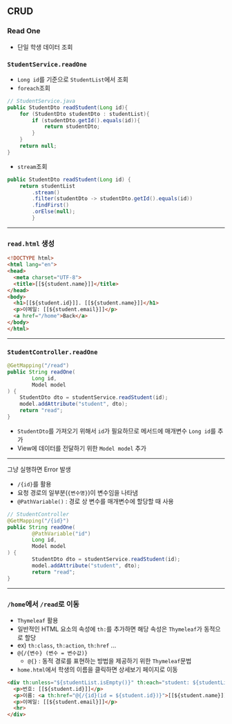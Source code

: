 ## CRUD
### Read One
- 단일 학생 데이터 조회
### `StudentService.readOne`
- `Long id`를 기준으로 `StudentList`에서 조회
- `foreach`조회
```java
// StudentService.java
public StudentDto readStudent(Long id){
    for (StudentDto studentDto : studentList){
        if (studentDto.getId().equals(id)){
            return studentDto;
        }
    }
    return null;
}
```
- `stream`조회
```java
public StudentDto readStudent(Long id) {
    return studentList
        .stream()
        .filter(studentDto -> studentDto.getId().equals(id))
        .findFirst()
        .orElse(null);
        }
```
----
### `read.html` 생성
```html
<!DOCTYPE html>
<html lang="en">
<head>
  <meta charset="UTF-8">
  <title>[[${student.name}]]</title>
</head>
<body>
  <h1>[[${student.id}]]. [[${student.name}]]</h1>
  <p>이메일: [[${student.email}]]</p>
  <a href="/home">Back</a>
</body>
</html>
```
---
### `StudentController.readOne` 
```java
@GetMapping("/read")
public String readOne(
        Long id, 
        Model model
) {
    StudentDto dto = studentService.readStudent(id);
    model.addAttribute("student", dto);
    return "read";
}
```
- `StudentDto`를 가져오기 위해서 `id`가 필요하므로 메서드에 매개변수 `Long id`를 추가
- View에 데이터를 전달하기 위한 `Model model` 추가
----
그냥 실행하면 Error 발생
- `/{id}`를 활용
- 요청 경로의 일부분(`{변수명}`)이 변수임을 나타냄
- `@PathVariable()` : 경로 상 변수를 매개변수에 할당할 때 사용
```java
// StudentController
@GetMapping("/{id}")
public String readOne(
        @PathVariable("id")
        Long id,
        Model model
) {
        StudentDto dto = studentService.readStudent(id);
        model.addAttribute("student", dto);
        return "read";
}
```
----

### `/home`에서 `/read`로 이동
- `Thymeleaf` 활용
- 일반적인 HTML 요소의 속성에 `th:`를 추가하면 해당 속성은 `Thymeleaf`가 동적으로 할당
- ex) `th:class`, `th:action`, `th:href` ...
- `@{/{변수} (변수 = 변수값)}`
  - `@{}` : 동적 경로를 표현하는 방법을 제공하기 위한 `Thymeleaf`문법
- `home.html`에서 학생의 이름을 클릭하면 상세보기 페이지로 이동
```html
<div th:unless="${studentList.isEmpty()}" th:each="student: ${studentList}">
  <p>번호: [[${student.id}]]</p>
  <p>이름: <a th:href="@{/{id}(id = ${student.id})}">[[${student.name}]]</a></p>
  <p>이메일: [[${student.email}]]</p>
  <hr>
</div>
```
